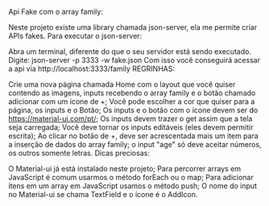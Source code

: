 Api Fake com o array family:

Neste projeto existe uma library chamada json-server, ela me permite criar APIs fakes. Para executar o json-server:

Abra um terminal, diferente do que o seu servidor está sendo executado.
Digite: json-server -p 3333 -w fake.json
Com isso você conseguirá acessar a api via http://localhost:3333/family
REGRINHAS:

Crie uma nova página chamada Home com o layout que você quiser contendo as imagens, inputs recebendo o array family e o botão chamado adicionar com um ícone de +;
Você pode escolher a cor que quiser para a página, os inputs e o Botão;
Os inputs e o botão com o ícone devem ser do https://material-ui.com/pt/;
Os inputs devem trazer o get assim que a tela seja carregada;
Você deve tornar os inputs editáveis (eles devem permitir escrita);
Ao clicar no botão de +, deve ser acrescentada mais um item para a inserção de dados do array family;
o input "age" só deve aceitar números, os outros somente letras.
Dicas preciosas:

O Material-ui já está instalado neste projeto;
Para percorrer arrays em JavaScript é comum usarmos o método forEach ou o map;
Para adicionar itens em um array em JavaScript usamos o método push;
O nome do input no Material-ui se chama TextField e o ícone é o AddIcon.
